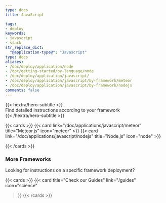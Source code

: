 ```yaml
---
type: docs
title: JavaScript

tags:
- deploy
keywords:
- javascript
- stack
str_replace_dict:
  "@application-type@": "Javascript"
type: docs
aliases:
- /doc/deploy/application/node
- /doc/getting-started/by-language/node
- /doc/deploy/application/javascript/
- /doc/deploy/application/javascript/by-framework/meteor
- /doc/deploy/application/javascript/by-framework/nodejs
comments: false
---
```

<div class="mb-12">
{{< hextra/hero-subtitle >}}
<br>
  Find detailed instructions according to your framework&nbsp;<br class="sm:block hidden" />
{{< /hextra/hero-subtitle >}}
</div>

{{< cards >}}
  {{< card link="/doc/applications/javascript/meteor" title="Meteor.js" icon="meteor" >}}
  {{< card link="/doc/applications/javascript/nodejs" title="Node.js" icon="node" >}}
  
{{< /cards >}}

### More Frameworks

Looking for instructions on a specific framework deployment?

{{< cards >}}
{{< card
    title="Check our Guides"
    link="/guides"
    icon="science"
  >}}
  {{< /cards >}}